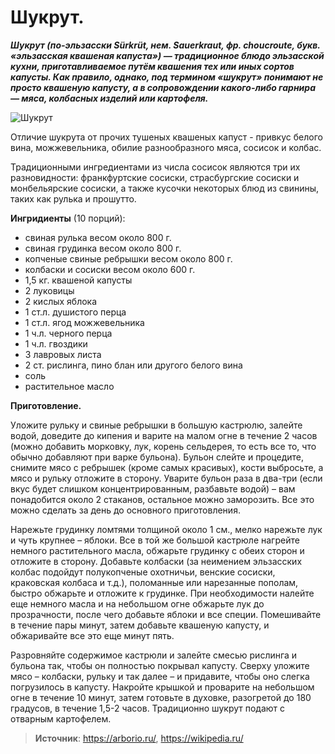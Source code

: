 # Шукрут.

_**Шукрут (по-эльзасски Sürkrüt, нем. Sauerkraut, фр. choucroute, букв. «эльзасская квашеная капуста») — традиционное блюдо эльзасской кухни, приготавливаемое путём квашения тех или иных сортов капусты. Как правило, однако, под термином «шукрут» понимают не просто квашеную капусту, а в сопровождении какого-либо гарнира — мяса, колбасных изделий или картофеля.**_

![Шукрут](/images/Kulinar/Second/shukrut.jpg 'Шукрут')

Отличие шукрута от прочих тушеных квашеных капуст - привкус белого вина, можжевельника, обилие разнообразного мяса, сосисок и колбас.

Традиционными ингредиентами из числа сосисок являются три их разновидности: франкфуртские сосиски, страсбургские сосиски и монбельярские сосиски, а также кусочки некоторых блюд из свинины, таких как рулька и прошутто.

**Ингридиенты** (10 порций):

- свиная рулька весом около 800 г.
- свиная грудинка весом около 800 г.
- копченые свиные ребрышки весом около 800 г.
- колбаски и сосиски весом около 600 г.
- 1,5 кг. квашеной капусты
- 2 луковицы
- 2 кислых яблока
- 1 ст.л. душистого перца
- 1 ст.л. ягод можжевельника
- 1 ч.л. черного перца
- 1 ч.л. гвоздики
- 3 лавровых листа
- 2 ст. рислинга, пино блан или другого белого вина
- соль
- растительное масло

**Приготовление.**

Уложите рульку и свиные ребрышки в большую кастрюлю, залейте водой, доведите до кипения и варите на малом огне в течение 2 часов (можно добавить морковку, лук, корень сельдерея, то есть все то, что обычно добавляют при варке бульона). Бульон слейте и процедите, снимите мясо с ребрышек (кроме самых красивых), кости выбросьте, а мясо и рульку отложите в сторону. Уварите бульон раза в два-три (если вкус будет слишком концентрированным, разбавьте водой) – вам понадобится около 2 стаканов, остальное можно заморозить. Все это можно сделать за день до основного приготовления.

Нарежьте грудинку ломтями толщиной около 1 см., мелко нарежьте лук и чуть крупнее – яблоки. Все в той же большой кастрюле нагрейте немного растительного масла, обжарьте грудинку с обеих сторон и отложите в сторону. Добавьте колбаски (за неимением эльзасских колбас подойдут полукопченые охотничьи, венские сосиски, краковская колбаса и т.д.), поломанные или нарезанные пополам, быстро обжарьте и отложите к грудинке. При необходимости налейте еще немного масла и на небольшом огне обжарьте лук до прозрачности, после чего добавьте яблоки и все специи. Помешивайте в течение пары минут, затем добавьте квашеную капусту, и обжаривайте все это еще минут пять.

Разровняйте содержимое кастрюли и залейте смесью рислинга и бульона так, чтобы он полностью покрывал капусту. Сверху уложите мясо – колбаски, рульку и так далее – и придавите, чтобы оно слегка погрузилось в капусту. Накройте крышкой и проварите на небольшом огне в течение 10 минут, затем готовьте в духовке, разогретой до 180 градусов, в течение 1,5-2 часов. Традиционно шукрут подают с отварным картофелем.

> **Источник**: https://arborio.ru/, https://wikipedia.ru/
